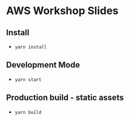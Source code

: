 # AWS Workshop Slides

## Install

- `yarn install`

## Development Mode

- `yarn start`

## Production build - static assets

- `yarn build`
